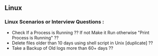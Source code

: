 ## Linux 


### Linux Scenarios or Interview Questions :

  - Check If a Process is Running ?? If not Make it Run otherwise "Print Process is Running" ??
  - Delete files older than 10 days using shell script in Unix [duplicate] ??
  - Take a Backup of Old logs more than 60+ days ??
  
